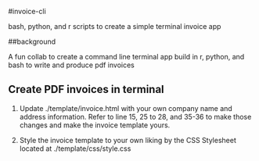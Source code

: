 #invoice-cli

bash, python, and r scripts to create a simple terminal invoice app

##background

A fun collab to create a command line terminal app build in r, python, and bash to write and produce pdf invoices

Create PDF invoices in terminal
-------------------------------

1. Update ./template/invoice.html with your own company name and address information. Refer to line 15, 25 to 28, and 35-36 to make those changes and make the invoice template yours. 

2. Style the invoice template to your own liking by the CSS Stylesheet located at ./template/css/style.css
